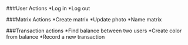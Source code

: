 ###User Actions
 *Log in
 *Log out

###Matrix Actions
 *Create matrix
 *Update photo
 *Name matrix

###Transaction actions
 *Find balance between two users
 *Create color from balance
 *Record a new transaction
